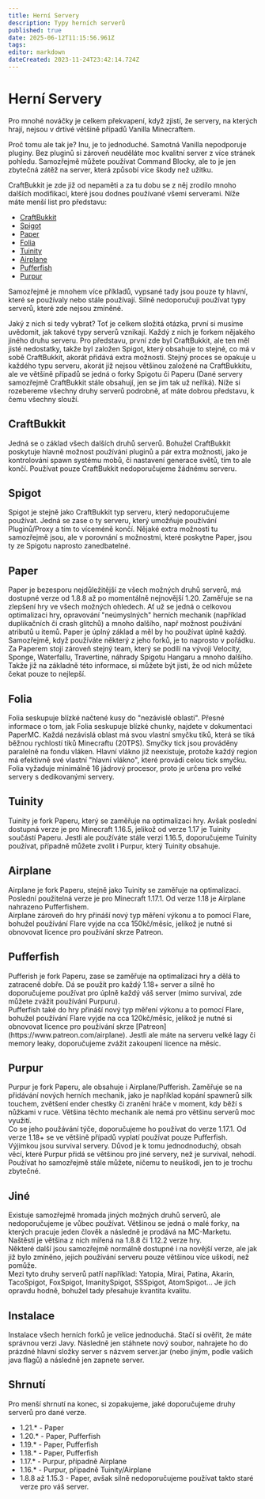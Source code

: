 ```yaml
---
title: Herní Servery
description: Typy herních serverů
published: true
date: 2025-06-12T11:15:56.961Z
tags: 
editor: markdown
dateCreated: 2023-11-24T23:42:14.724Z
---
```


# Herní Servery
Pro mnohé nováčky je celkem překvapení, když zjistí, že servery, na kterých hrají, nejsou v drtivé většině případů Vanilla Minecraftem. 

Proč tomu ale tak je? Inu, je to jednoduché. Samotná Vanilla nepodporuje pluginy. Bez pluginů si zároveň neuděláte moc kvalitní server z více stránek pohledu. Samozřejmě můžete používat Command Blocky, ale to je jen zbytečná zátěž na server, která způsobí více škody než užitku.

CraftBukkit je zde již od nepaměti a za tu dobu se z něj zrodilo mnoho dalších modifikací, které jsou dodnes používané všemi serverami. Níže máte menší list pro představu:

- [CraftBukkit](https://getbukkit.org/download/craftbukkit)
- [Spigot](https://getbukkit.org/download/spigot)
- [Paper](https://papermc.io/software/paper)
- [Folia](https://papermc.io/software/folia)
- [Tuinity](https://github.com/Tuinity/Tuinity)
- [Airplane](https://github.com/TECHNOVE/Airplane)
- [Pufferfish](https://pufferfish.host/downloads)
- [Purpur](https://purpurmc.org/downloads)

Samozřejmě je mnohem více příkladů, vypsané tady jsou pouze ty hlavní, které se používaly nebo stále používají. Silně nedoporučuji používat typy serverů, které zde nejsou zmíněné.

Jaký z nich si tedy vybrat? Toť je celkem složitá otázka, první si musíme uvědomit, jak takové typy serverů vznikají. Každý z nich je forkem nějakého jiného druhu serveru. Pro představu, první zde byl CraftBukkit, ale ten měl jisté nedostatky, takže byl založen Spigot, který obsahuje to stejné, co má v sobě CraftBukkit, akorát přidává extra možnosti. Stejný proces se opakuje u každého typu serveru, akorát již nejsou většinou založené na CraftBukkitu, ale ve většině případů se jedná o forky Spigotu či Paperu (Dané servery samozřejmě CraftBukkit stále obsahují, jen se jim tak už neříká). Níže si rozebereme všechny druhy serverů podrobně, ať máte dobrou představu, k čemu všechny slouží. 




<h2>CraftBukkit</h2>
Jedná se o základ všech dalších druhů serverů. Bohužel CraftBukkit poskytuje hlavně možnost používání pluginů a pár extra možností, jako je kontrolování spawn systému mobů, či nastavení generace světů, tím to ale končí. Používat pouze CraftBukkit nedoporučujeme žádnému serveru.

<h2>Spigot</h2>
Spigot je stejně jako CraftBukkit typ serveru, který nedoporučujeme používat. Jedná se zase o ty serveru, který umožňuje používání Pluginů/Proxy a tím to víceméně končí. Nějaké extra možnosti tu samozřejmě jsou, ale v porovnání s možnostmi, které poskytne Paper, jsou ty ze Spigotu naprosto zanedbatelné.

<h2>Paper</h2>
Paper je bezesporu nejdůležitější ze všech možných druhů serverů, má dostupné verze od 1.8.8 až po momentálně nejnovější 1.20. Zaměřuje se na zlepšení hry ve všech možných ohledech. Ať už se jedná o celkovou optimalizaci hry, opravování "neúmyslných" herních mechanik (například duplikačních či crash glitchů) a mnoho dalšího, např možnost používání atributů u itemů. Paper je úplný základ a měl by ho používat úplně každý. Samozřejmě, když používáte některý z jeho forků, je to naprosto v pořádku. <br>
Za Paperem stojí zároveň stejný team, který se podílí na vývoji Velocity, Sponge, Waterfallu, Travertine, náhrady Spigotu Hangaru a mnoho dalšího. Takže již na základně této informace, si můžete být jisti, že od nich můžete čekat pouze to nejlepší.<br>

<h2>Folia</h2>
Folia seskupuje blízké načtené kusy do "nezávislé oblasti". Přesné informace o tom, jak Folia seskupuje blízké chunky, najdete v dokumentaci PaperMC. Každá nezávislá oblast má svou vlastní smyčku tiků, která se tiká běžnou rychlostí tiků Minecraftu (20TPS). Smyčky tick jsou prováděny paralelně na fondu vláken. Hlavní vlákno již neexistuje, protože každý region má efektivně své vlastní "hlavní vlákno", které provádí celou tick smyčku. Folia vyžaduje minimálně 16 jádrový procesor, proto je určena pro velké servery s dedikovanými servery.

<h2>Tuinity</h2>
Tuinity je fork Paperu, který se zaměřuje na optimalizaci hry. Avšak poslední dostupná verze je pro Minecraft 1.16.5, jelikož od verze 1.17 je Tuinity součástí Paperu. Jestli ale používáte stále verzi 1.16.5, doporučujeme Tuinity používat, případně můžete zvolit i Purpur, který Tuinity obsahuje.

<h2>Airplane</h2>
Airplane je fork Paperu, stejně jako Tuinity se zaměřuje na optimalizaci. Poslední použitelná verze je pro Minecraft 1.17.1. Od verze 1.18 je Airplane nahrazeno Pufferfishem.<br>
Airplane zároveň do hry přináší nový typ měření výkonu a to pomocí Flare, bohužel používání Flare vyjde na cca 150kč/měsíc, jelikož je nutné si obnovovat licence pro používání skrze Patreon.

<h2>Pufferfish</h2>
Pufferish je fork Paperu, zase se zaměřuje na optimalizaci hry a dělá to zatraceně dobře. Dá se použít pro každý 1.18+ server a silně ho doporučujeme používat pro úplně každý váš server (mimo survival, zde můžete zvážit používání Purpuru).<br>
Pufferfish také do hry přináší nový typ měření výkonu a to pomocí Flare, bohužel používání Flare vyjde na cca 120kč/měsíc, jelikož je nutné si obnovovat licence pro používání skrze [Patreon](https://www.patreon.com/airplane). Jestli ale máte na serveru velké lagy či memory leaky, doporučujeme zvážit zakoupení licence na měsíc.

<h2>Purpur</h2>
Purpur je fork Paperu, ale obsahuje i Airplane/Pufferish. Zaměřuje se na přidávání nových herních mechanik, jako je například kopání spawnerů silk touchem, zvětšení ender chestky či zranění hráče v moment, kdy běží s nůžkami v ruce. Většina těchto mechanik ale nemá pro většinu serverů moc využití. <br>
Co se jeho použávání týče, doporučujeme ho používat do verze 1.17.1. Od verze 1.18+ se ve většině případů vyplatí používat pouze Pufferfish. Výjimkou jsou survival servery. Důvod je k tomu jednodnoduchý, obsah věcí, které Purpur přidá se většinou pro jiné servery, než je survival, nehodí. Používat ho samozřejmě stále můžete, ničemu to neuškodí, jen to je trochu zbytečné.


<h2>Jiné</h2>
Existuje samozřejmě hromada jiných možných druhů serverů, ale nedoporučujeme je vůbec používat. Většinou se jedná o malé forky, na kterých pracuje jeden člověk a následně je prodává na MC-Marketu. Naštěstí je většina z nich mířená na 1.8.8 či 1.12.2 verze hry.<br>
Některé další jsou samozřejmě normálně dostupné i na novější verze, ale jak již bylo zmíněno, jejich používání serveru pouze většinou více uškodí, než pomůže.<br>
Mezi tyto druhy serverů patří například: Yatopia, Mirai, Patina, Akarin,  TacoSpigot, FoxSpigot, ImanitySpigot, SSSpigot, AtomSpigot... Je jich opravdu hodně, bohužel tady přesahuje kvantita kvalitu.

<h2>Instalace</h2>
Instalace všech herních forků je velice jednoduchá. Stačí si ověřit, že máte správnou verzi Javy. Následně jen stáhnete nový soubor, nahrajete ho do prázdné hlavní složky server s názvem server.jar (nebo jiným, podle vašich java flagů) a následně jen zapnete server.

<h2>Shrnutí</h2>
Pro menší shrnutí na konec, si zopakujeme, jaké doporučujeme druhy serverů pro dané verze.

- 1.21.* - Paper
- 1.20.* - Paper, Pufferfish
- 1.19.* - Paper, Pufferfish
- 1.18.* - Paper, Pufferfish
- 1.17.* - Purpur, případně Airplane
- 1.16.* - Purpur, případně Tuinity/Airplane
- 1.8.8 až 1.15.3 - Paper, avšak silně nedoporučujeme používat takto staré verze pro váš server.
